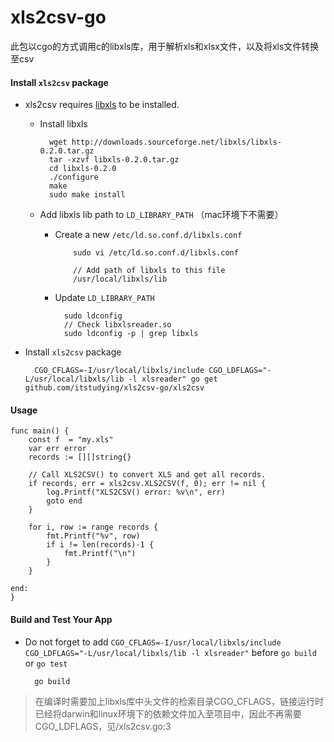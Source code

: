 # xls2csv-go

此包以cgo的方式调用c的libxls库，用于解析xls和xlsx文件，以及将xls文件转换至csv

#### Install `xls2csv` package
* xls2csv requires [libxls](http://libxls.sourceforge.net/) to be installed.

  * Install libxls

          wget http://downloads.sourceforge.net/libxls/libxls-0.2.0.tar.gz
          tar -xzvf libxls-0.2.0.tar.gz
          cd libxls-0.2.0
          ./configure
          make
          sudo make install
  * Add libxls lib path to `LD_LIBRARY_PATH` （mac环境下不需要）
    * Create a new `/etc/ld.so.conf.d/libxls.conf`

              sudo vi /etc/ld.so.conf.d/libxls.conf

              // Add path of libxls to this file
              /usr/local/libxls/lib

    * Update `LD_LIBRARY_PATH`

            sudo ldconfig
            // Check libxlsreader.so
            sudo ldconfig -p | grep libxls

* Install `xls2csv` package

        CGO_CFLAGS=-I/usr/local/libxls/include CGO_LDFLAGS="-L/usr/local/libxls/lib -l xlsreader" go get github.com/itstudying/xls2csv-go/xls2csv

#### Usage

    func main() {
    	const f  = "my.xls"
    	var err error
    	records := [][]string{}
    
    	// Call XLS2CSV() to convert XLS and get all records.
    	if records, err = xls2csv.XLS2CSV(f, 0); err != nil {
    		log.Printf("XLS2CSV() error: %v\n", err)
    		goto end
    	}
    
    	for i, row := range records {
    		fmt.Printf("%v", row)
    		if i != len(records)-1 {
    			fmt.Printf("\n")
    		}
    	}
    
    end:
    }

#### Build and Test Your App
  * Do not forget to add `CGO_CFLAGS=-I/usr/local/libxls/include CGO_LDFLAGS="-L/usr/local/libxls/lib -l xlsreader"` before `go build` or `go test`

          go build
          
  > 在编译时需要加上libxls库中头文件的检索目录CGO_CFLAGS，链接运行时已经将darwin和linux环境下的依赖文件加入至项目中，因此不再需要CGO_LDFLAGS，见/xls2csv.go:3


